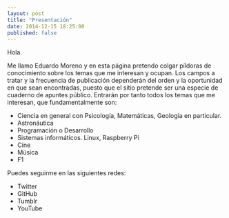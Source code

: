 ```yaml
---
layout: post
title: "Presentación"
date: 2014-12-15 18:25:00
published: false
---
```


Hola.

Me llamo Eduardo Moreno y en esta página pretendo colgar píldoras de conocimiento sobre los temas que me interesan y ocupan. Los campos a tratar y la frecuencia de publicación dependerán del orden y la oportunidad en que sean encontradas, puesto que el sitio pretende ser una especie de cuaderno de apuntes público. Entrarán por tanto todos los temas que me interesan, que fundamentalmente son:

* Ciencia en general con Psicología, Matemáticas, Geología en particular.
* Astronáutica
* Programación o Desarrollo
* Sistemas informáticos. Linux, Raspberry Pi
* Cine
* Música
* F1

Puedes seguirme en las siguientes redes:

* Twitter
* GitHub
* Tumblr
* YouTube